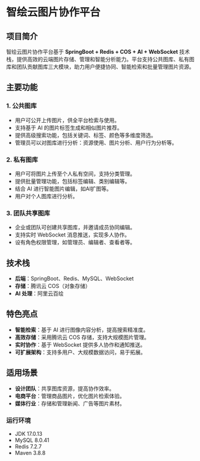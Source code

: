 # 智绘云图片协作平台

## 项目简介

智绘云图片协作平台基于 **SpringBoot + Redis + COS + AI + WebSocket** 技术栈，提供高效的云端图片存储、管理和智能分析能力。平台支持公共图库、私有图库和团队贡献图库三大模块，助力用户便捷协同、智能检索和批量管理图片资源。

## 主要功能

### 1. 公共图库

- 用户可公开上传图片，供全平台检索与使用。
- 支持基于 AI 的图片标签生成和相似图片推荐。
- 提供高级搜索功能，包括关键词、标签、颜色等多维度筛选。
- 管理员可以对图库进行分析：资源使用、图片分析、用户行为分析等。

### 2. 私有图库

- 用户可将图片上传至个人私有空间，支持分类管理。
- 提供批量管理功能，包括标签编辑、类别编辑等。
- 结合 AI 进行智能图片编辑，如AI扩图等。
- 用户对个人图库进行分析。

### 3. 团队共享图库

- 企业或团队可创建共享图库，并邀请成员协同编辑。
- 支持实时 WebSocket 消息推送，实现多人协作。
- 设有角色权限管理，如管理员、编辑者、查看者等。

## 技术栈

- **后端**：SpringBoot、Redis、MySQL、WebSocket
- **存储**：腾讯云 COS（对象存储）
- **AI 处理**：阿里云百绘




## 特色亮点

- **智能检索**：基于 AI 进行图像内容分析，提高搜索精准度。
- **高效存储**：采用腾讯云 COS 存储，支持大规模图片管理。
- **实时协作**：基于 WebSocket 提供多人协作和通知推送。
- **可扩展架构**：支持多用户、大规模数据访问，易于拓展。

## 适用场景

- **设计团队**：共享图库资源，提高协作效率。
- **电商平台**：管理商品图片，优化图片检索体验。
- **媒体行业**：存储和管理新闻、广告等图片素材。



### 运行环境

- JDK 17.0.13
- MySQL 8.0.41
- Redis 7.2.7
- Maven 3.8.8

